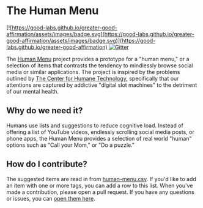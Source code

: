 # The Human Menu

[![https://good-labs.github.io/greater-good-affirmation/assets/images/badge.svg](https://good-labs.github.io/greater-good-affirmation/assets/images/badge.svg)](https://good-labs.github.io/greater-good-affirmation)
[![Gitter](https://badges.gitter.im/good-labs/community.svg)](https://gitter.im/good-labs/community?utm_source=badge&utm_medium=badge&utm_campaign=pr-badge)

The [Human Menu](https://www.github.com/good-labs/human-menu/) project 
provides a prototype for a "human menu," or a selection of items
that contrasts the tendency to mindlessly browse social media or similar
applications. The project is inspired by the problems outlined 
by [The Center for Humane Technology](https://humanetech.com/problem/),
specifically that our attentions are captured by addictive "digital slot 
machines" to the detriment of our mental health.

## Why do we need it?

Humans use lists and suggestions to reduce cognitive load. Instead of
offering a list of YouTube videos, endlessly scrolling social media posts,
or phone apps, the Human Menu provides a selection of real world "human" options
such as "Call your Mom," or "Do a puzzle."

## How do I contribute?

The suggested items are read in from [human-menu.csv](human-menu.csv). If you'd
like to add an item with one or more tags, you can add a row to this list.
When you've made a contribution, please open a pull request. If you have
any questions or issues, you can [open them here](https://www.github.com/good-labs/human-menu/issues).
